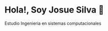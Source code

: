 <H1 id="Titulo">Hola!, Soy Josue Silva 🦐</H1>
<p id="acercademi">Estudio Ingenieria en sistemas computacionales</p>

<!--
**Josue-Silva-T/Josue-Silva-T** is a ✨ _special_ ✨ repository because its `README.md` (this file) appears on your GitHub profile.

Here are some ideas to get you started:

- 🔭 I’m currently working on ...
- 🌱 I’m currently learning ...
- 👯 I’m looking to collaborate on ...
- 🤔 I’m looking for help with ...
- 💬 Ask me about ...
- 📫 How to reach me: ...
- 😄 Pronouns: ...
- ⚡ Fun fact: ...
-->
